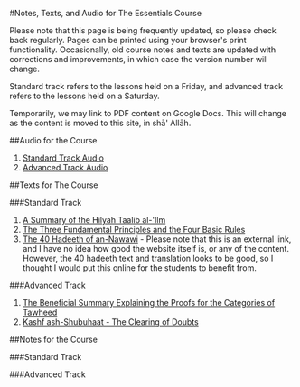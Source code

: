 [template: notes]:/
[title: Notes, Texts, and Audio for The Essentials Course]:/

#Notes, Texts, and Audio for The Essentials Course

Please note that this page is being frequently updated, so please check back regularly. Pages can be printed using your browser's print functionality. Occasionally, old course notes and texts are updated with corrections and improvements, in which case the version number will change.

Standard track refers to the lessons held on a Friday, and advanced track refers to the lessons held on a Saturday.

Temporarily, we may link to PDF content on Google Docs. This will change as the content is moved to this site, in shā' Allāh.

##Audio for the Course

1. [Standard Track Audio](https://soundcloud.com/kalemah-the-essentials/sets/kalemah-the-essentials-standard)
2. [Advanced Track Audio](https://soundcloud.com/kalemah-the-essentials/sets/kalemah-the-essentials-advanced)

##Texts for The Course

###Standard Track

1. [A Summary of the Hilyah Taalib al-'Ilm](https://drive.google.com/file/d/0Bzm5CIFEd6r6THZXVWNtWXg0Vnc/view?usp=sharing)
2. [The Three Fundamental Principles and the Four Basic Rules](https://drive.google.com/file/d/0Bzm5CIFEd6r6Z3R3aWFGRmdma00/view?usp=sharing)
3. [The 40 Hadeeth of an-Nawawi](http://aa.trinimuslims.com/ilm/?book=nawawi40hadith) - Please note that this is an external link, and I have no idea how good the website itself is, or any of the content. However, the 40 hadeeth text and translation looks to be good, so I thought I would put this online for the students to benefit from.

###Advanced Track

1. [The Beneficial Summary Explaining the Proofs for the Categories of Tawheed](https://drive.google.com/file/d/0Bzm5CIFEd6r6THF1TzNLdnJGU0E/view?usp=sharing)
2. [Kashf ash-Shubuhaat - The Clearing of Doubts](https://drive.google.com/file/d/0Bzm5CIFEd6r6NXhURkFZMlNYbXM/view?usp=sharing)

##Notes for the Course

###Standard Track

###Advanced Track